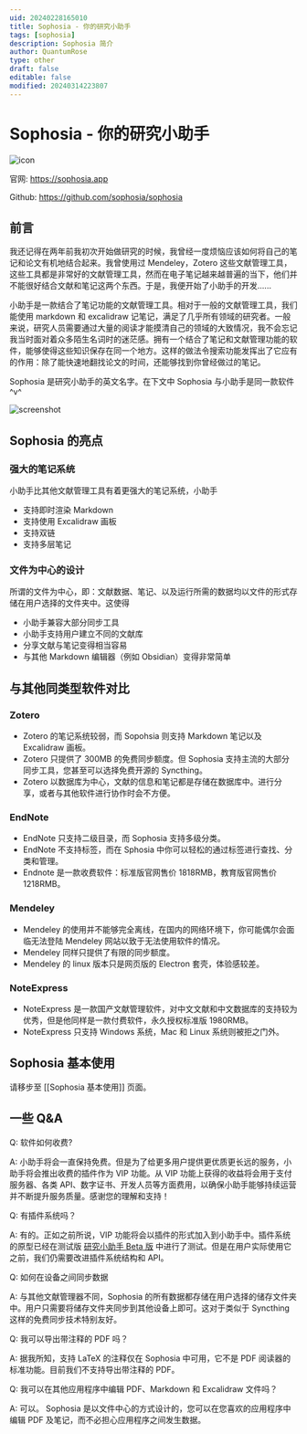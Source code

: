 ```yaml
---
uid: 20240228165010
title: Sophosia - 你的研究小助手
tags: [sophosia]
description: Sophosia 简介
author: QuantumRose
type: other
draft: false
editable: false
modified: 20240314223807
---
```


# Sophosia - 你的研究小助手

![icon](https://cdn.pkmer.cn/images/202403062126030.png!pkmer)

官网: <https://sophosia.app>

Github: <https://github.com/sophosia/sophosia>

## 前言

我还记得在两年前我初次开始做研究的时候，我曾经一度烦恼应该如何将自己的笔记和论文有机地结合起来。我曾使用过 Mendeley，Zotero 这些文献管理工具，这些工具都是非常好的文献管理工具，然而在电子笔记越来越普遍的当下，他们并不能很好结合文献和笔记这两个东西。于是，我便开始了小助手的开发......

小助手是一款结合了笔记功能的文献管理工具。相对于一般的文献管理工具，我们能使用 markdown 和 excalidraw 记笔记，满足了几乎所有领域的研究者。一般来说，研究人员需要通过大量的阅读才能摸清自己的领域的大致情况，我不会忘记我当时面对着众多陌生名词时的迷茫感。拥有一个结合了笔记和文献管理功能的软件，能够使得这些知识保存在同一个地方。这样的做法令搜索功能发挥出了它应有的作用：除了能快速地翻找论文的时间，还能够找到你曾经做过的笔记。

Sophosia 是研究小助手的英文名字。在下文中 Sophosia 与小助手是同一款软件 ^v^

![screenshot](https://cdn.pkmer.cn/images/202403062126336.png!pkmer)

## Sophosia 的亮点

### 强大的笔记系统

小助手比其他文献管理工具有着更强大的笔记系统，小助手

- 支持即时渲染 Markdown
- 支持使用 Excalidraw 画板
- 支持双链
- 支持多层笔记

### 文件为中心的设计

所谓的文件为中心，即：文献数据、笔记、以及运行所需的数据均以文件的形式存储在用户选择的文件夹中。这使得

- 小助手兼容大部分同步工具
- 小助手支持用户建立不同的文献库
- 分享文献与笔记变得相当容易
- 与其他 Markdown 编辑器（例如 Obsidian）变得非常简单

## 与其他同类型软件对比

### Zotero

- Zotero 的笔记系统较弱，而 Sopohsia 则支持 Markdown 笔记以及 Excalidraw 画板。
- Zotero 只提供了 300MB 的免费同步额度。但 Sophosia 支持主流的大部分同步工具，您甚至可以选择免费开源的 Syncthing。
- Zotero 以数据库为中心，文献的信息和笔记都是存储在数据库中。进行分享，或者与其他软件进行协作时会不方便。

### EndNote

- EndNote 只支持二级目录，而 Sophosia 支持多级分类。
- EndNote 不支持标签，而在 Sphosia 中你可以轻松的通过标签进行查找、分类和管理。
- Endnote 是一款收费软件：标准版官网售价 1818RMB，教育版官网售价 1218RMB。

### Mendeley

- Mendeley 的使用并不能够完全离线，在国内的网络环境下，你可能偶尔会面临无法登陆 Mendeley 网站以致于无法使用软件的情况。
- Mendeley 同样只提供了有限的同步额度。
- Mendeley 的 linux 版本只是网页版的 Electron 套壳，体验感较差。

### NoteExpress

- NoteExpress 是一款国产文献管理软件，对中文文献和中文数据库的支持较为优秀，但是他同样是一款付费软件，永久授权标准版 1980RMB。
- NoteExpress 只支持 Windows 系统，Mac 和 Linux 系统则被拒之门外。

## Sophosia 基本使用

请移步至 [[Sophosia 基本使用]] 页面。

## 一些 Q&A

Q: 软件如何收费?

A: 小助手将会一直保持免费。但是为了给更多用户提供更优质更长远的服务，小助手将会推出收费的插件作为 VIP 功能。从 VIP 功能上获得的收益将会用于支付服务器、各类 API、数字证书、开发人员等方面费用，以确保小助手能够持续运营并不断提升服务质量。感谢您的理解和支持！

Q: 有插件系统吗？

A: 有的。正如之前所说，VIP 功能将会以插件的形式加入到小助手中。插件系统的原型已经在测试版 [研究小助手 Beta 版](https://github.com/ResearchHelper/research-helper) 中进行了测试。但是在用户实际使用它之前，我们仍需要改进插件系统结构和 API。

Q: 如何在设备之间同步数据

A: 与其他文献管理器不同，Sophosia 的所有数据都存储在用户选择的储存文件夹中。用户只需要将储存文件夹同步到其他设备上即可。这对于类似于 Syncthing 这样的免费同步技术特别友好。

Q: 我可以导出带注释的 PDF 吗？

A: 据我所知，支持 LaTeX 的注释仅在 Sophosia 中可用，它不是 PDF 阅读器的标准功能。目前我们不支持导出带注释的 PDF。

Q: 我可以在其他应用程序中编辑 PDF、Markdown 和 Excalidraw 文件吗？

A: 可以。 Sophosia 是以文件中心的方式设计的，您可以在您喜欢的应用程序中编辑 PDF 及笔记，而不必担心应用程序之间发生数据。